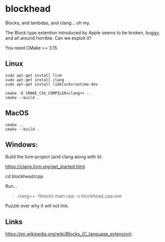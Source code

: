 # blockhead
Blocks, and lambdas, and clang... oh my.

The Block type extention introduced by Apple seems to be broken, buggy, and all around horrible.  Can we exploit it?

You need CMake >= 3.15

## Linux
```
sudo apt-get install llvm
sudo apt-get install clang
sudo apt-get install libblocksruntime-dev

cmake -D CMAKE_CXX_COMPILER=clang++ ..
cmake --build .
```
## MacOS
```
cmake ..
cmake --build .
```
## Windows:
Build the llvm-project (and clang along with it):

https://clang.llvm.org/get_started.html

cd blockhead/cpp

Run...
> clang++ -fblocks main.cpp -o blockhead_cpp.exe

Puzzle over why it will not link.

## Links

https://en.wikipedia.org/wiki/Blocks_(C_language_extension)
